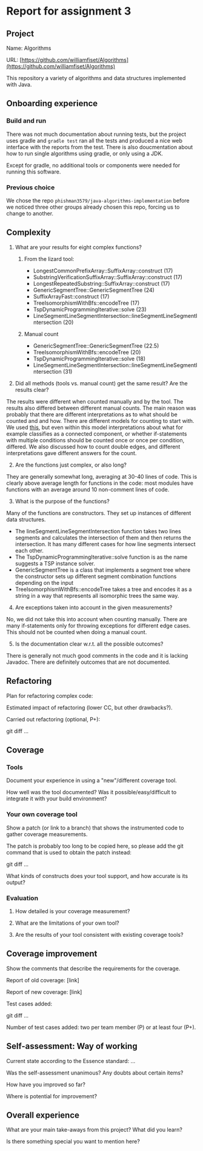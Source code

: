 # Report for assignment 3

## Project

Name: Algorithms

URL: [https://github.com/williamfiset/Algorithms](https://github.com/williamfiset/Algorithms)

This repository a variety of algorithms and data structures implemented with Java.

## Onboarding experience

### Build and run

There was not much documentation about running tests, but the project uses gradle and `gradle test` ran all the tests and produced a nice web interface with the reports from the test. There is also doucmentation about how to run single algorithms using gradle, or only using a JDK.

Except for gradle, no additional tools or components were needed for running this software.

### Previous choice

We chose the repo `phishman3579/java-algorithms-implementation` before we noticed three other groups already chosen this repo, forcing us to change to another.

## Complexity

1. What are your results for eight complex functions?
   1. From the lizard tool:
      * LongestCommonPrefixArray::SuffixArray::construct (17)
      * SubstringVerificationSuffixArray::SuffixArray::construct (17)
      * LongestRepeatedSubstring::SuffixArray::construct (17)
      * GenericSegmentTree::GenericSegmentTree (24)
      * SuffixArrayFast::construct (17)
      * TreeIsomorphismWithBfs::encodeTree (17)
      * TspDynamicProgrammingIterative::solve (23)
      * LineSegmentLineSegmentIntersection::lineSegmentLineSegmentIntersection (20)

   2. Manual count
      * GenericSegmentTree::GenericSegmentTree (22.5)
      * TreeIsomorphismWithBfs::encodeTree (20)
      * TspDynamicProgrammingIterative::solve (18)
      * LineSegmentLineSegmentIntersection::lineSegmentLineSegmentIntersection (31)

3. Did all methods (tools vs. manual count) get the same result? Are the results clear?

The results were different when counted manually and by the tool. The results also differed between different manual counts. The main reason was probably that there are different interpretations as to what should be counted and and how. There are different models for counting to start with. We used [this](https://en.wikipedia.org/wiki/Cyclomatic_complexity), but even within this model interpretations about what for example classifies as a connected component, or whether if-statements with multiple conditions should be counted once or once per condition, differed. We also discussed how to count double edges, and different interpretations gave different answers for the count.

2. Are the functions just complex, or also long?

They are generally somewhat long, averaging at 30-40 lines of code. This is clearly above average length for functions in the code: most modules have functions with an average around 10 non-comment lines of code.

3. What is the purpose of the functions?

Many of the functions are constructors. They set up instances of different data structures.

- The lineSegmentLineSegmentIntersection function takes two lines segments and calculates the intersection of them and then returns the intersection. It has many different cases for how line segments intersect each other.
- The TspDynamicProgrammingIterative::solve function is as the name suggests a TSP instance solver.
- GenericSegmentTree is a class that implements a segment tree where the constructor sets up different segment combination functions depending on the input
- TreeIsomorphismWithBfs::encodeTree takes a tree and encodes it as a string in a way that represents all isomorphic trees the same way.

4. Are exceptions taken into account in the given measurements?

No, we did not take this into account when counting manually. There are many if-statements only for throwing exceptions for different edge cases. This should not be counted when doing a manual count.

5. Is the documentation clear w.r.t. all the possible outcomes?

There is generally not much good comments in the code and it is lacking Javadoc. There are definitely outcomes that are not documented.

## Refactoring

Plan for refactoring complex code:

Estimated impact of refactoring (lower CC, but other drawbacks?).

Carried out refactoring (optional, P+):

git diff ...

## Coverage

### Tools

Document your experience in using a "new"/different coverage tool.

How well was the tool documented? Was it possible/easy/difficult to
integrate it with your build environment?

### Your own coverage tool

Show a patch (or link to a branch) that shows the instrumented code to
gather coverage measurements.

The patch is probably too long to be copied here, so please add
the git command that is used to obtain the patch instead:

git diff ...

What kinds of constructs does your tool support, and how accurate is
its output?

### Evaluation

1. How detailed is your coverage measurement?

2. What are the limitations of your own tool?

3. Are the results of your tool consistent with existing coverage tools?

## Coverage improvement

Show the comments that describe the requirements for the coverage.

Report of old coverage: [link]

Report of new coverage: [link]

Test cases added:

git diff ...

Number of test cases added: two per team member (P) or at least four (P+).

## Self-assessment: Way of working

Current state according to the Essence standard: ...

Was the self-assessment unanimous? Any doubts about certain items?

How have you improved so far?

Where is potential for improvement?

## Overall experience

What are your main take-aways from this project? What did you learn?

Is there something special you want to mention here?
